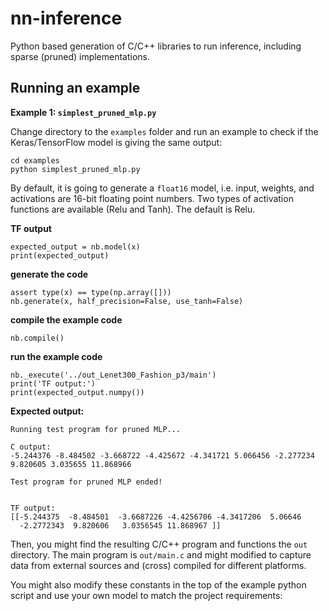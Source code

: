 # nn-inference
Python based generation of C/C++ libraries to run inference, including sparse (pruned) implementations.

## Running an example

<b>Example 1: `simplest_pruned_mlp.py`</b>

Change directory to the `examples` folder and run an example to check if the Keras/TensorFlow model is giving the same output:

```
cd examples
python simplest_pruned_mlp.py
```

By default, it is going to generate a `float16` model, i.e. input, weights, and activations are 16-bit floating point numbers. Two types of activation functions are available (Relu and Tanh). The default is Relu.

<b>TF output </b>
```
expected_output = nb.model(x)
print(expected_output)
```
<b>generate the code</b>
```
assert type(x) == type(np.array([]))
nb.generate(x, half_precision=False, use_tanh=False)
```
<b>compile the example code</b>
```
nb.compile()
```
<b>run the example code</b>
```
nb._execute('../out_Lenet300_Fashion_p3/main')
print('TF output:')
print(expected_output.numpy())
``` 
<b>Expected output:</b>
```
Running test program for pruned MLP...

C output:
-5.244376 -8.484502 -3.668722 -4.425672 -4.341721 5.066456 -2.277234 9.820605 3.035655 11.868966 

Test program for pruned MLP ended!


TF output:
[[-5.244375  -8.484501  -3.6687226 -4.4256706 -4.3417206  5.06646
  -2.2772343  9.820606   3.0356545 11.868967 ]]
```

Then, you might find the resulting C/C++ program and functions the `out` directory. The main program is `out/main.c` and might modified to capture data from external sources and (cross) compiled for different platforms.

You might also modify these constants in the top of the example python script and use your own model to match the project requirements:


